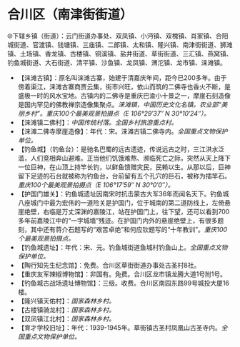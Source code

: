 # 合川区（南津街街道）
🌐下辖乡镇（街道）：云门街道办事处、双凤镇、小沔镇、双槐镇、肖家镇、合阳城街道、官渡镇、钱塘镇、三庙镇、二郎镇、太和镇、隆兴镇、南津街街道、狮滩镇、土场镇、香龙镇、古楼镇、铜溪镇、盐井街道、草街街道、三汇镇、燕窝镇、钓鱼城街道、大石街道、清平镇、沙鱼镇、龙凤镇、渭沱镇、龙市镇、涞滩镇。    
  
* 【涞滩古镇】：原名叫涞滩古寨，始建于清嘉庆年间，距今已200多年。由于傍着渠江，涞滩古寨商贾云集，街市兴旺，依山而筑的二佛寺也香火不断，是盛极一时的风水宝地。古镇内的二佛寺是重庆巴渝小十景之一，摩崖石刻造像是国内罕见的佛教禅宗造像集聚点。*涞滩镇，中国历史文化名镇。农业部“美丽乡村”。重庆100个最美观景拍摄点（E 106°29′37″ N 30°10′24″）。*
* 【涞滩镇二佛村】：*中国传统村落。全国乡村旅游重点村。*
* 【涞滩二佛寺摩崖造像】：年代：宋。涞滩古镇二佛寺内。*全国重点文物保护单位。*
* 【钓鱼城】（钓鱼台）：是驰名巴蜀的远古遗迹，传说远古之时，三江洪水泛滥，人们竞相奔山避难。正当他们饥饿难熬、濒临死亡之际，突然从天上降下一位巨神，在山顶上持竿长钓，以鲜鱼馈赠灾民，民赖以生。从那以后，巨神留下足迹的石台就被称为钓鱼台，台前留有五个孔穴的巨石，被称为插竿石。*重庆100个最美观景拍摄点（E 106°17′59″ N 30°0′0″）。*
* 【护国门雄关】：钓鱼城遗址因南宋时抗击蒙古大军36年而闻名天下。钓鱼城八座城门中最为宏伟的一道险关是护国门，位于城南的第二道防线上，左倚悬崖绝壁，右临是万丈深渊的嘉陵江，站在护国门上，往下望，还可以看到700多年前嘉陵江中的“一字城墙”残迹。在护国门内外的悬崖绝壁上，有很多题刻，其中还有蒋介石题写的“艰苦卓绝”和何应钦题写的“十年教训”。*重庆100个最美观景拍摄点。*
* 【钓鱼城遗址】：年代：宋、元。钓鱼城街道鱼城村钓鱼山上。*全国重点文物保护单位。*
* 【陶行知先生纪念馆】：免费。合川区草街街道办事处古圣村8社。
* 【重庆友军辣椒博物馆】：非国有。免费。合川区龙市镇龙腾大道1号附1号。
* 【钓鱼城古战场遗址博物馆】：三级。收费。合川区南园东路99号城投大厦16楼。
* 【隆兴镇天佑村】：*国家森林乡村。*
* 【古楼镇骑龙村】：*国家森林乡村。*
* 【双凤镇江北村】：*国家森林乡村。*
* 【育才学校旧址】：年代：1939-1945年。草街镇古圣村凤凰山古圣寺内。*全国重点文物保护单位。*